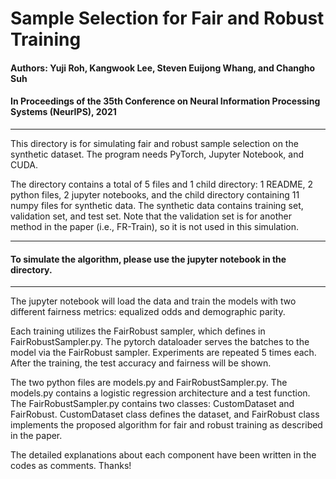 # Sample Selection for Fair and Robust Training

#### Authors: Yuji Roh, Kangwook Lee, Steven Euijong Whang, and Changho Suh
#### In Proceedings of the 35th Conference on Neural Information Processing Systems (NeurIPS), 2021
----------------------------------------------------------------------

This directory is for simulating fair and robust sample selection on the 
synthetic dataset. The program needs PyTorch, Jupyter Notebook, and CUDA.

The directory contains a total of 5 files and 1 child directory: 
1 README, 2 python files, 2 jupyter notebooks, 
and the child directory containing 11 numpy files for synthetic data.
The synthetic data contains training set, validation set, and test set.
Note that the validation set is for another method in the paper (i.e., FR-Train), 
so it is not used in this simulation.

----------------------------------------------------------------------
#### To simulate the algorithm, please use the jupyter notebook in the directory.
----------------------------------------------------------------------

The jupyter notebook will load the data and train the models with two 
different fairness metrics: equalized odds and demographic parity.

Each training utilizes the FairRobust sampler, which defines in FairRobustSampler.py.
The pytorch dataloader serves the batches to the model via the FairRobust sampler. 
Experiments are repeated 5 times each.
After the training, the test accuracy and fairness will be shown.

The two python files are models.py and FairRobustSampler.py.
The models.py contains a logistic regression architecture and a test function.
The FairRobustSampler.py contains two classes: CustomDataset and FairRobust. 
CustomDataset class defines the dataset, and FairRobust class implements 
the proposed algorithm for fair and robust training as described in the paper.

The detailed explanations about each component have been written 
in the codes as comments.
Thanks!
